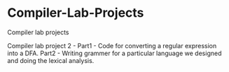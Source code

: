 # Compiler-Lab-Projects
Compiler lab projects

Compiler lab project 2 - 
Part1 - Code for converting a regular expression into a DFA. 
Part2 - Writing grammer for a particular language we designed and doing the lexical analysis.

